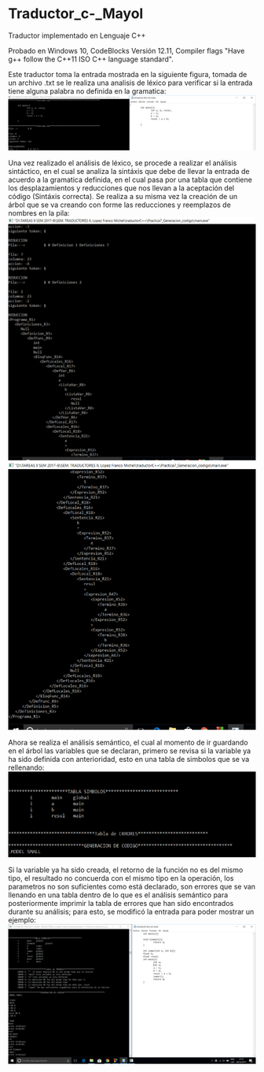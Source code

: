 # Traductor_c-_Mayol
Traductor implementado en Lenguaje C++

Probado en Windows 10, CodeBlocks Versión 12.11, Compiler flags "Have g++ follow the C++11 ISO C++ language standard".

Este traductor toma la entrada mostrada en la siguiente figura, tomada de un archivo .txt se le realiza una analisis de léxico para verificar si la entrada tiene alguna palabra no definida en la gramatica:
![alt text](https://github.com/MayolZazueta/Traductor_c-_Mayol/blob/master/SCREENS%20TRADUCTOR/1Screen_entrada.PNG)


Una vez realizado el análisis de léxico, se procede a realizar el análisis sintáctico, en el cual se analiza la sintáxis que debe de llevar la entrada de acuerdo a la gramatica definida, en el cual pasa por una tabla que contiene los desplazamientos y reducciones que nos llevan a la aceptación del código (Sintáxis correcta). Se realiza a su misma vez la creación de un árbol que se va creando con forme las reducciones y reemplazos de nombres en la pila: 
![alt text](https://github.com/MayolZazueta/Traductor_c-_Mayol/blob/master/SCREENS%20TRADUCTOR/2Screen_arbol_1.PNG)
![alt text](https://github.com/MayolZazueta/Traductor_c-_Mayol/blob/master/SCREENS%20TRADUCTOR/3Screen_arbol_2.PNG)


Ahora se realiza el análisis semántico, el cual al momento de ir guardando en el árbol las variables que se declaran, primero se revisa si la variable ya ha sido definida con anterioridad, esto en una tabla de simbolos que se va rellenando: 
![alt text](https://github.com/MayolZazueta/Traductor_c-_Mayol/blob/master/SCREENS%20TRADUCTOR/4Tabla_simbolos.png)


Si la variable ya ha sido creada, el retorno de la función no es del mismo tipo, el resultado no concuerda con el mismo tipo en la operación, los parametros no son suficientes como está declarado, son errores que se van llenando en una tabla dentro de lo que es el análisis semántico para posteriormente imprimir la tabla de errores que han sido encontrados durante su análisis; para esto, se modificó la entrada para poder mostrar un ejemplo: 
![alt text](https://github.com/MayolZazueta/Traductor_c-_Mayol/blob/master/SCREENS%20TRADUCTOR/6_Entrada2_ConErroresParaTablaErrores.PNG)
